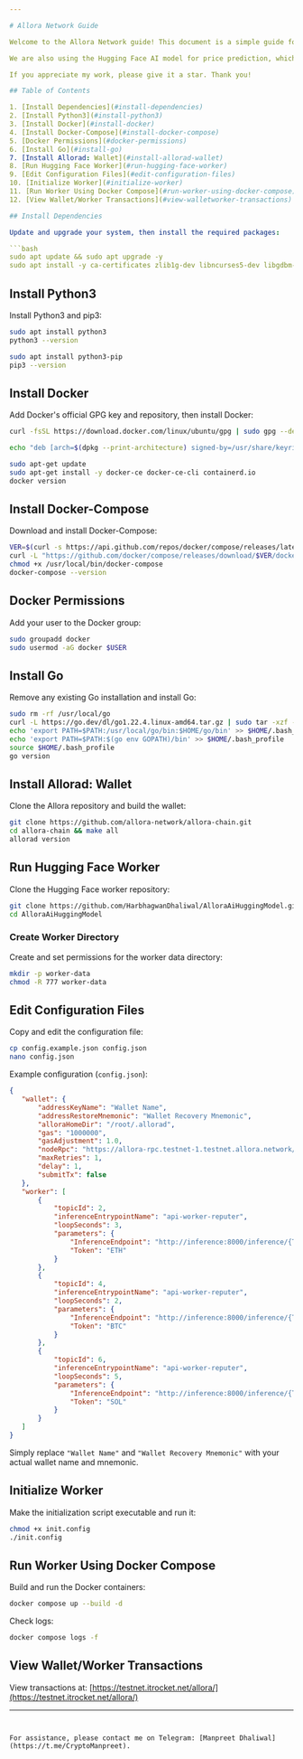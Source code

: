 ```yaml
---

# Allora Network Guide 

Welcome to the Allora Network guide! This document is a simple guide for running the Allora Worker node. I've updated the original code to use the `yfinance` Python library for better effectiveness, as the original code relied on the paid CoinGecko API, whereas `yfinance` is free to use. 

We are also using the Hugging Face AI model for price prediction, which is more effective and can help you earn more Allora Points.

If you appreciate my work, please give it a star. Thank you!

## Table of Contents

1. [Install Dependencies](#install-dependencies)
2. [Install Python3](#install-python3)
3. [Install Docker](#install-docker)
4. [Install Docker-Compose](#install-docker-compose)
5. [Docker Permissions](#docker-permissions)
6. [Install Go](#install-go)
7. [Install Allorad: Wallet](#install-allorad-wallet)
8. [Run Hugging Face Worker](#run-hugging-face-worker)
9. [Edit Configuration Files](#edit-configuration-files)
10. [Initialize Worker](#initialize-worker)
11. [Run Worker Using Docker Compose](#run-worker-using-docker-compose)
12. [View Wallet/Worker Transactions](#view-walletworker-transactions)

## Install Dependencies

Update and upgrade your system, then install the required packages:

```bash
sudo apt update && sudo apt upgrade -y
sudo apt install -y ca-certificates zlib1g-dev libncurses5-dev libgdbm-dev libnss3-dev curl git wget make jq build-essential pkg-config lsb-release libssl-dev libreadline-dev libffi-dev gcc screen unzip lz4
```

## Install Python3

Install Python3 and pip3:

```bash
sudo apt install python3
python3 --version

sudo apt install python3-pip
pip3 --version
```

## Install Docker

Add Docker's official GPG key and repository, then install Docker:

```bash
curl -fsSL https://download.docker.com/linux/ubuntu/gpg | sudo gpg --dearmor -o /usr/share/keyrings/docker-archive-keyring.gpg

echo "deb [arch=$(dpkg --print-architecture) signed-by=/usr/share/keyrings/docker-archive-keyring.gpg] https://download.docker.com/linux/ubuntu $(lsb_release -cs) stable" | sudo tee /etc/apt/sources.list.d/docker.list > /dev/null

sudo apt-get update
sudo apt-get install -y docker-ce docker-ce-cli containerd.io
docker version
```

## Install Docker-Compose

Download and install Docker-Compose:

```bash
VER=$(curl -s https://api.github.com/repos/docker/compose/releases/latest | grep tag_name | cut -d '"' -f 4)
curl -L "https://github.com/docker/compose/releases/download/$VER/docker-compose-$(uname -s)-$(uname -m)" -o /usr/local/bin/docker-compose
chmod +x /usr/local/bin/docker-compose
docker-compose --version
```

## Docker Permissions

Add your user to the Docker group:

```bash
sudo groupadd docker
sudo usermod -aG docker $USER
```

## Install Go

Remove any existing Go installation and install Go:

```bash
sudo rm -rf /usr/local/go
curl -L https://go.dev/dl/go1.22.4.linux-amd64.tar.gz | sudo tar -xzf - -C /usr/local
echo 'export PATH=$PATH:/usr/local/go/bin:$HOME/go/bin' >> $HOME/.bash_profile
echo 'export PATH=$PATH:$(go env GOPATH)/bin' >> $HOME/.bash_profile
source $HOME/.bash_profile
go version
```

## Install Allorad: Wallet

Clone the Allora repository and build the wallet:

```bash
git clone https://github.com/allora-network/allora-chain.git
cd allora-chain && make all
allorad version
```

## Run Hugging Face Worker

Clone the Hugging Face worker repository:

```bash
git clone https://github.com/HarbhagwanDhaliwal/AlloraAiHuggingModel.git
cd AlloraAiHuggingModel
```

### Create Worker Directory

Create and set permissions for the worker data directory:

```bash
mkdir -p worker-data
chmod -R 777 worker-data
```

## Edit Configuration Files

Copy and edit the configuration file:

```bash
cp config.example.json config.json
nano config.json
```

Example configuration (`config.json`):

```json
{
   "wallet": {
       "addressKeyName": "Wallet Name",
       "addressRestoreMnemonic": "Wallet Recovery Mnemonic",
       "alloraHomeDir": "/root/.allorad",
       "gas": "1000000",
       "gasAdjustment": 1.0,
       "nodeRpc": "https://allora-rpc.testnet-1.testnet.allora.network/",
       "maxRetries": 1,
       "delay": 1,
       "submitTx": false
   },
   "worker": [
       {
           "topicId": 2,
           "inferenceEntrypointName": "api-worker-reputer",
           "loopSeconds": 3,
           "parameters": {
               "InferenceEndpoint": "http://inference:8000/inference/{Token}",
               "Token": "ETH"
           }
       },
       {
           "topicId": 4,
           "inferenceEntrypointName": "api-worker-reputer",
           "loopSeconds": 2,
           "parameters": {
               "InferenceEndpoint": "http://inference:8000/inference/{Token}",
               "Token": "BTC"
           }
       },
       {
           "topicId": 6,
           "inferenceEntrypointName": "api-worker-reputer",
           "loopSeconds": 5,
           "parameters": {
               "InferenceEndpoint": "http://inference:8000/inference/{Token}",
               "Token": "SOL"
           }
       }
   ]
}
```

Simply replace `"Wallet Name"` and `"Wallet Recovery Mnemonic"` with your actual wallet name and mnemonic.

## Initialize Worker

Make the initialization script executable and run it:

```bash
chmod +x init.config
./init.config
```

## Run Worker Using Docker Compose

Build and run the Docker containers:

```bash
docker compose up --build -d
```

Check logs:

```bash
docker compose logs -f
```

## View Wallet/Worker Transactions

View transactions at: [https://testnet.itrocket.net/allora/](https://testnet.itrocket.net/allora/)

---
```


For assistance, please contact me on Telegram: [Manpreet Dhaliwal](https://t.me/CryptoManpreet).
